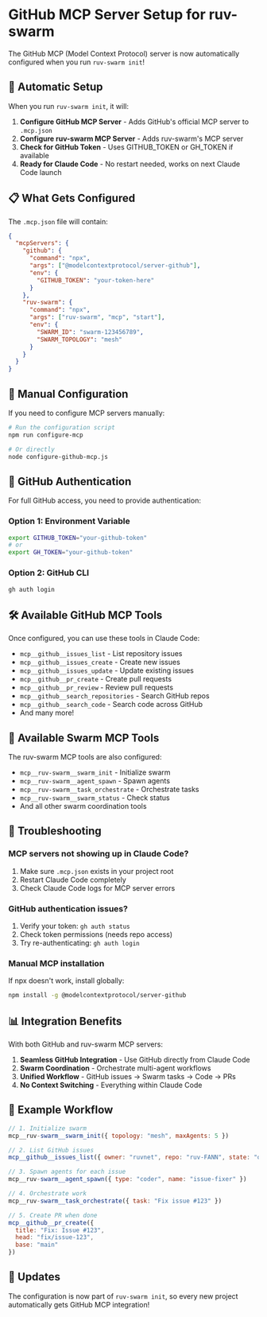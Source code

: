 # GitHub MCP Server Setup for ruv-swarm

The GitHub MCP (Model Context Protocol) server is now automatically configured when you run `ruv-swarm init`!

## 🚀 Automatic Setup

When you run `ruv-swarm init`, it will:

1. **Configure GitHub MCP Server** - Adds GitHub's official MCP server to `.mcp.json`
2. **Configure ruv-swarm MCP Server** - Adds ruv-swarm's MCP server
3. **Check for GitHub Token** - Uses GITHUB_TOKEN or GH_TOKEN if available
4. **Ready for Claude Code** - No restart needed, works on next Claude Code launch

## 📋 What Gets Configured

The `.mcp.json` file will contain:

```json
{
  "mcpServers": {
    "github": {
      "command": "npx",
      "args": ["@modelcontextprotocol/server-github"],
      "env": {
        "GITHUB_TOKEN": "your-token-here"
      }
    },
    "ruv-swarm": {
      "command": "npx",
      "args": ["ruv-swarm", "mcp", "start"],
      "env": {
        "SWARM_ID": "swarm-123456789",
        "SWARM_TOPOLOGY": "mesh"
      }
    }
  }
}
```

## 🔧 Manual Configuration

If you need to configure MCP servers manually:

```bash
# Run the configuration script
npm run configure-mcp

# Or directly
node configure-github-mcp.js
```

## 🔑 GitHub Authentication

For full GitHub access, you need to provide authentication:

### Option 1: Environment Variable
```bash
export GITHUB_TOKEN="your-github-token"
# or
export GH_TOKEN="your-github-token"
```

### Option 2: GitHub CLI
```bash
gh auth login
```

## 🛠️ Available GitHub MCP Tools

Once configured, you can use these tools in Claude Code:

- `mcp__github__issues_list` - List repository issues
- `mcp__github__issues_create` - Create new issues
- `mcp__github__issues_update` - Update existing issues
- `mcp__github__pr_create` - Create pull requests
- `mcp__github__pr_review` - Review pull requests
- `mcp__github__search_repositories` - Search GitHub repos
- `mcp__github__search_code` - Search code across GitHub
- And many more!

## 🐝 Available Swarm MCP Tools

The ruv-swarm MCP tools are also configured:

- `mcp__ruv-swarm__swarm_init` - Initialize swarm
- `mcp__ruv-swarm__agent_spawn` - Spawn agents
- `mcp__ruv-swarm__task_orchestrate` - Orchestrate tasks
- `mcp__ruv-swarm__swarm_status` - Check status
- And all other swarm coordination tools

## 🚨 Troubleshooting

### MCP servers not showing up in Claude Code?
1. Make sure `.mcp.json` exists in your project root
2. Restart Claude Code completely
3. Check Claude Code logs for MCP server errors

### GitHub authentication issues?
1. Verify your token: `gh auth status`
2. Check token permissions (needs repo access)
3. Try re-authenticating: `gh auth login`

### Manual MCP installation
If npx doesn't work, install globally:
```bash
npm install -g @modelcontextprotocol/server-github
```

## 📊 Integration Benefits

With both GitHub and ruv-swarm MCP servers:

1. **Seamless GitHub Integration** - Use GitHub directly from Claude Code
2. **Swarm Coordination** - Orchestrate multi-agent workflows
3. **Unified Workflow** - GitHub issues → Swarm tasks → Code → PRs
4. **No Context Switching** - Everything within Claude Code

## 🎯 Example Workflow

```javascript
// 1. Initialize swarm
mcp__ruv-swarm__swarm_init({ topology: "mesh", maxAgents: 5 })

// 2. List GitHub issues
mcp__github__issues_list({ owner: "ruvnet", repo: "ruv-FANN", state: "open" })

// 3. Spawn agents for each issue
mcp__ruv-swarm__agent_spawn({ type: "coder", name: "issue-fixer" })

// 4. Orchestrate work
mcp__ruv-swarm__task_orchestrate({ task: "Fix issue #123" })

// 5. Create PR when done
mcp__github__pr_create({ 
  title: "Fix: Issue #123",
  head: "fix/issue-123",
  base: "main"
})
```

## 🔄 Updates

The configuration is now part of `ruv-swarm init`, so every new project automatically gets GitHub MCP integration!